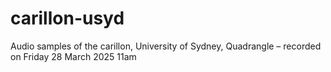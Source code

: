 # carillon-usyd
Audio samples of the carillon, University of Sydney, Quadrangle – recorded on Friday 28 March 2025 11am
